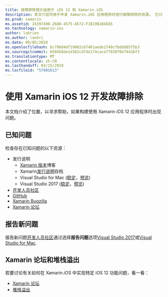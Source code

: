 ```yaml
---
title: 故障排除提示适用于 iOS 12 和 Xamarin.iOS
description: 本文介绍可用于开发 Xamarin.iOS 应用程序时进行故障排除的资源。 它讨论了报告新问题和其他疑难解答资源的已知的问题。
ms.prod: xamarin
ms.assetid: 24397498-2688-4575-A572-F1B19B1B4EA5
ms.technology: xamarin-ios
author: lobrien
ms.author: laobri
ms.date: 09/05/2018
ms.openlocfilehash: bc798d4df19082c67461aede1f40cfbddd85f5b3
ms.sourcegitcommit: 650458de1d362cd7de174cacef7838f0e74426f3
ms.translationtype: MT
ms.contentlocale: zh-CN
ms.lasthandoff: 03/15/2019
ms.locfileid: "57981613"
---
```

# <a name="troubleshooting-ios-12-development-with-xamarin"></a>使用 Xamarin iOS 12 开发故障排除

本文档介绍了位置，以寻求帮助，如果构建使用 Xamarin iOS 12 应用程序时出现问题。

## <a name="known-issues"></a>已知问题

检查存在已知问题的以下资源：

- 发行说明
    - [Xamarin 版本](http://releases.xamarin.com/)博客
    - Xamarin[发行说明](https://docs.microsoft.com/xamarin/ios/release-notes/)存档
    - Visual Studio for Mac ([稳定](https://docs.microsoft.com/visualstudio/releasenotes/vs2017-mac-relnotes)，[预览](https://docs.microsoft.com/visualstudio/releasenotes/vs2017-mac-preview-relnotes))
    - Visual Studio 2017 ([稳定](https://docs.microsoft.com/visualstudio/releasenotes/vs2017-relnotes)，[预览](https://docs.microsoft.com/visualstudio/releasenotes/vs2017-preview-relnotes))
- [开发人员社区](https://developercommunity.visualstudio.com/search.html)
- [GitHub](https://github.com/xamarin/xamarin-macios/issues)
- [Xamarin Bugzilla](https://bugzilla.xamarin.com/query.cgi?product=iOS)
- [Xamarin 论坛](https://forums.xamarin.com/categories/ios)

## <a name="report-a-new-issue"></a>报告新问题

报告新问题[开发人员社区](https://developercommunity.visualstudio.com/spaces/8/index.html)通过选择**报告问题**选项[Visual Studio 2017](https://docs.microsoft.com/visualstudio/ide/how-to-report-a-problem-with-visual-studio-2017)或[Visual Studio for Mac](https://docs.microsoft.com/visualstudio/mac/report-a-problem).

## <a name="xamarin-forums-and-stack-overflow"></a>Xamarin 论坛和堆栈溢出

若要讨论有关如何在 Xamarin.iOS 中实现特定 iOS 12 功能问题，看一看：

- [Xamarin 论坛](http://forums.xamarin.com/categories/ios)
- [堆栈溢出](https://stackoverflow.com/search?tab=newest&q=xamarin)
